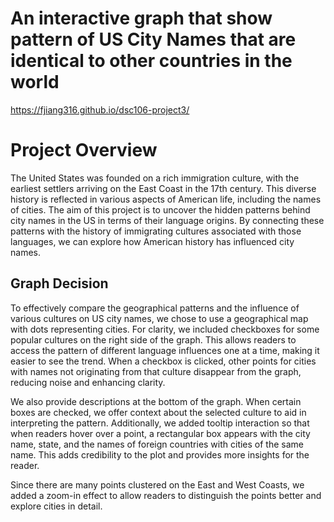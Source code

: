 
# An interactive graph that show pattern of US City Names that are identical to other countries in the world
https://fjiang316.github.io/dsc106-project3/
# Project Overview

The United States was founded on a rich immigration culture, with the earliest settlers arriving on the East Coast in the 17th century. This diverse history is reflected in various aspects of American life, including the names of cities. The aim of this project is to uncover the hidden patterns behind city names in the US in terms of their language origins. By connecting these patterns with the history of immigrating cultures associated with those languages, we can explore how American history has influenced city names.

## Graph Decision

To effectively compare the geographical patterns and the influence of various cultures on US city names, we chose to use a geographical map with dots representing cities. For clarity, we included checkboxes for some popular cultures on the right side of the graph. This allows readers to access the pattern of different language influences one at a time, making it easier to see the trend. When a checkbox is clicked, other points for cities with names not originating from that culture disappear from the graph, reducing noise and enhancing clarity.

We also provide descriptions at the bottom of the graph. When certain boxes are checked, we offer context about the selected culture to aid in interpreting the pattern. Additionally, we added tooltip interaction so that when readers hover over a point, a rectangular box appears with the city name, state, and the names of foreign countries with cities of the same name. This adds credibility to the plot and provides more insights for the reader.

Since there are many points clustered on the East and West Coasts, we added a zoom-in effect to allow readers to distinguish the points better and explore cities in detail.
